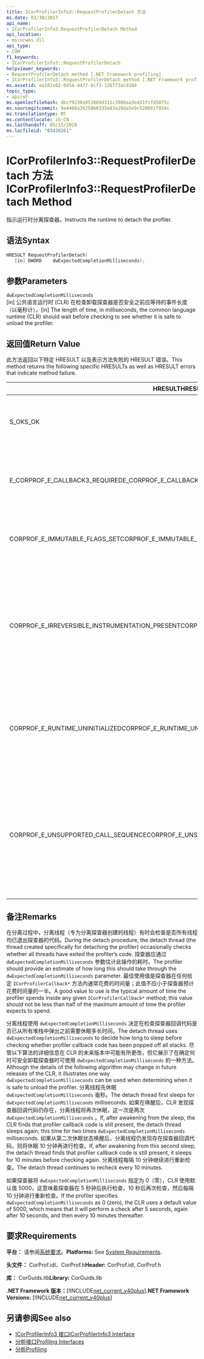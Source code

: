 ```yaml
---
title: ICorProfilerInfo3::RequestProfilerDetach 方法
ms.date: 03/30/2017
api_name:
- ICorProfilerInfo3.RequestProfilerDetach Method
api_location:
- mscorwks.dll
api_type:
- COM
f1_keywords:
- ICorProfilerInfo3::RequestProfilerDetach
helpviewer_keywords:
- RequestProfilerDetach method [.NET Framework profiling]
- ICorProfilerInfo3::RequestProfilerDetach method [.NET Framework profiling]
ms.assetid: ea102e62-0454-4477-bcf3-126773acd184
topic_type:
- apiref
ms.openlocfilehash: dbcf9230a953069d311c3908aa3ed21fcfd5075c
ms.sourcegitcommit: 9a4488a3625866335e83a20da5e9c5286b1f034c
ms.translationtype: MT
ms.contentlocale: zh-CN
ms.lasthandoff: 05/15/2020
ms.locfileid: "83420261"
---
```

# <a name="icorprofilerinfo3requestprofilerdetach-method"></a><span data-ttu-id="2612e-102">ICorProfilerInfo3::RequestProfilerDetach 方法</span><span class="sxs-lookup"><span data-stu-id="2612e-102">ICorProfilerInfo3::RequestProfilerDetach Method</span></span>
<span data-ttu-id="2612e-103">指示运行时分离探查器。</span><span class="sxs-lookup"><span data-stu-id="2612e-103">Instructs the runtime to detach the profiler.</span></span>  
  
## <a name="syntax"></a><span data-ttu-id="2612e-104">语法</span><span class="sxs-lookup"><span data-stu-id="2612e-104">Syntax</span></span>  
  
```cpp  
HRESULT RequestProfilerDetach(  
   [in] DWORD    dwExpectedCompletionMilliseconds);  
```  
  
## <a name="parameters"></a><span data-ttu-id="2612e-105">参数</span><span class="sxs-lookup"><span data-stu-id="2612e-105">Parameters</span></span>  
 `dwExpectedCompletionMilliseconds`  
 <span data-ttu-id="2612e-106">[in] 公共语言运行时 (CLR) 在检查卸载探查器是否安全之前应等待的事件长度（以毫秒计）。</span><span class="sxs-lookup"><span data-stu-id="2612e-106">[in] The length of time, in milliseconds, the common language runtime (CLR) should wait before checking to see whether it is safe to unload the profiler.</span></span>  
  
## <a name="return-value"></a><span data-ttu-id="2612e-107">返回值</span><span class="sxs-lookup"><span data-stu-id="2612e-107">Return Value</span></span>  
 <span data-ttu-id="2612e-108">此方法返回以下特定 HRESULT 以及表示方法失败的 HRESULT 错误。</span><span class="sxs-lookup"><span data-stu-id="2612e-108">This method returns the following specific HRESULTs as well as HRESULT errors that indicate method failure.</span></span>  
  
|<span data-ttu-id="2612e-109">HRESULT</span><span class="sxs-lookup"><span data-stu-id="2612e-109">HRESULT</span></span>|<span data-ttu-id="2612e-110">说明</span><span class="sxs-lookup"><span data-stu-id="2612e-110">Description</span></span>|  
|-------------|-----------------|  
|<span data-ttu-id="2612e-111">S_OK</span><span class="sxs-lookup"><span data-stu-id="2612e-111">S_OK</span></span>|<span data-ttu-id="2612e-112">分离请求有效，且分离过程现在另一线程上继续执行。</span><span class="sxs-lookup"><span data-stu-id="2612e-112">The detach request is valid, and the detach procedure is now continuing on another thread.</span></span> <span data-ttu-id="2612e-113">完全分离后，将发出 `ProfilerDetachSucceeded` 事件。</span><span class="sxs-lookup"><span data-stu-id="2612e-113">When the detach is fully complete, a `ProfilerDetachSucceeded` event is issued.</span></span>|  
|<span data-ttu-id="2612e-114">E_CORPROF_E_CALLBACK3_REQUIRED</span><span class="sxs-lookup"><span data-stu-id="2612e-114">E_CORPROF_E_CALLBACK3_REQUIRED</span></span>|<span data-ttu-id="2612e-115">探查器未能通过[ICorProfilerCallback3](icorprofilercallback3-interface.md)接口的[IUnknown：： QueryInterface](/windows/win32/api/unknwn/nf-unknwn-iunknown-queryinterface(q))尝试，该接口必须实现该接口才能支持分离操作。</span><span class="sxs-lookup"><span data-stu-id="2612e-115">The profiler failed an [IUnknown::QueryInterface](/windows/win32/api/unknwn/nf-unknwn-iunknown-queryinterface(q)) attempt for the [ICorProfilerCallback3](icorprofilercallback3-interface.md) interface, which it must implement to support the detach operation.</span></span> <span data-ttu-id="2612e-116">尚未尝试分离。</span><span class="sxs-lookup"><span data-stu-id="2612e-116">Detach was not attempted.</span></span>|  
|<span data-ttu-id="2612e-117">CORPROF_E_IMMUTABLE_FLAGS_SET</span><span class="sxs-lookup"><span data-stu-id="2612e-117">CORPROF_E_IMMUTABLE_FLAGS_SET</span></span>|<span data-ttu-id="2612e-118">无法进行分离，因为探查器在启动时设置了不可变标志。</span><span class="sxs-lookup"><span data-stu-id="2612e-118">Detachment is impossible because the profiler set immutable flags at startup.</span></span> <span data-ttu-id="2612e-119">尚未尝试分离；探查器仍处于完全附加状态。</span><span class="sxs-lookup"><span data-stu-id="2612e-119">Detachment was not attempted; the profiler is still fully attached.</span></span>|  
|<span data-ttu-id="2612e-120">CORPROF_E_IRREVERSIBLE_INSTRUMENTATION_PRESENT</span><span class="sxs-lookup"><span data-stu-id="2612e-120">CORPROF_E_IRREVERSIBLE_INSTRUMENTATION_PRESENT</span></span>|<span data-ttu-id="2612e-121">分离无法实现，因为探查器使用了检测到的 Microsoft 中间语言（MSIL）代码，或插入了 `enter` / `leave` 挂钩。</span><span class="sxs-lookup"><span data-stu-id="2612e-121">Detachment is impossible because the profiler used instrumented Microsoft intermediate language (MSIL) code, or inserted `enter`/`leave` hooks.</span></span> <span data-ttu-id="2612e-122">尚未尝试分离；探查器仍处于完全附加状态。</span><span class="sxs-lookup"><span data-stu-id="2612e-122">Detachment was not attempted; the profiler is still fully attached.</span></span><br /><br /> <span data-ttu-id="2612e-123">**注意**已检测 MSIL 是代码，由探查器使用[SetILFunctionBody](icorprofilerinfo-setilfunctionbody-method.md)方法提供。</span><span class="sxs-lookup"><span data-stu-id="2612e-123">**Note** Instrumented MSIL is code is code that is provided by the profiler using the [SetILFunctionBody](icorprofilerinfo-setilfunctionbody-method.md) method.</span></span>|  
|<span data-ttu-id="2612e-124">CORPROF_E_RUNTIME_UNINITIALIZED</span><span class="sxs-lookup"><span data-stu-id="2612e-124">CORPROF_E_RUNTIME_UNINITIALIZED</span></span>|<span data-ttu-id="2612e-125">托管应用程序中的运行时尚未初始化。</span><span class="sxs-lookup"><span data-stu-id="2612e-125">The runtime has not been initialized yet in the managed application.</span></span> <span data-ttu-id="2612e-126">（也就是说，运行时尚未完全加载。）当在探查器回调的[ICorProfilerCallback：： Initialize](icorprofilercallback-initialize-method.md)方法内请求分离时，可能会返回此错误代码。</span><span class="sxs-lookup"><span data-stu-id="2612e-126">(That is, the runtime has not been fully loaded.) This error code may be returned when detachment is requested inside the profiler callback's [ICorProfilerCallback::Initialize](icorprofilercallback-initialize-method.md) method.</span></span>|  
|<span data-ttu-id="2612e-127">CORPROF_E_UNSUPPORTED_CALL_SEQUENCE</span><span class="sxs-lookup"><span data-stu-id="2612e-127">CORPROF_E_UNSUPPORTED_CALL_SEQUENCE</span></span>|<span data-ttu-id="2612e-128">在不支持时调用了 `RequestProfilerDetach`。</span><span class="sxs-lookup"><span data-stu-id="2612e-128">`RequestProfilerDetach` was called at an unsupported time.</span></span> <span data-ttu-id="2612e-129">如果在托管线程上调用方法，而不是从[ICorProfilerCallback](icorprofilercallback-interface.md) [方法中](icorprofilercallback-interface.md)调用，或者不能容忍垃圾回收，则会发生这种情况。</span><span class="sxs-lookup"><span data-stu-id="2612e-129">This occurs if the method is called on a managed thread but not from within an [ICorProfilerCallback](icorprofilercallback-interface.md) method or from within an [ICorProfilerCallback](icorprofilercallback-interface.md) method that cannot tolerate a garbage collection.</span></span> <span data-ttu-id="2612e-130">有关详细信息，请参阅[CORPROF_E_UNSUPPORTED_CALL_SEQUENCE HRESULT](corprof-e-unsupported-call-sequence-hresult.md)。</span><span class="sxs-lookup"><span data-stu-id="2612e-130">For more information, see [CORPROF_E_UNSUPPORTED_CALL_SEQUENCE HRESULT](corprof-e-unsupported-call-sequence-hresult.md).</span></span>|  
  
## <a name="remarks"></a><span data-ttu-id="2612e-131">备注</span><span class="sxs-lookup"><span data-stu-id="2612e-131">Remarks</span></span>  
 <span data-ttu-id="2612e-132">在分离过程中，分离线程（专为分离探查器创建的线程）有时会检查是否所有线程均已退出探查器的代码。</span><span class="sxs-lookup"><span data-stu-id="2612e-132">During the detach procedure, the detach thread (the thread created specifically for detaching the profiler) occasionally checks whether all threads have exited the profiler’s code.</span></span> <span data-ttu-id="2612e-133">探查器应通过 `dwExpectedCompletionMilliseconds` 参数估计此操作的耗时。</span><span class="sxs-lookup"><span data-stu-id="2612e-133">The profiler should provide an estimate of how long this should take through the `dwExpectedCompletionMilliseconds` parameter.</span></span> <span data-ttu-id="2612e-134">最佳使用值是探查器在任何给定 `ICorProfilerCallback*` 方法内通常花费的时间量；此值不应小于探查器预计花费时间量的一半。</span><span class="sxs-lookup"><span data-stu-id="2612e-134">A good value to use is the typical amount of time the profiler spends inside any given `ICorProfilerCallback*` method; this value should not be less than half of the maximum amount of time the profiler expects to spend.</span></span>  
  
 <span data-ttu-id="2612e-135">分离线程使用 `dwExpectedCompletionMilliseconds` 决定在检查探查器回调代码是否已从所有堆栈中弹出之前需要休眠多长时间。</span><span class="sxs-lookup"><span data-stu-id="2612e-135">The detach thread uses `dwExpectedCompletionMilliseconds` to decide how long to sleep before checking whether profiler callback code has been popped off all stacks.</span></span> <span data-ttu-id="2612e-136">尽管以下算法的详细信息在 CLR 的未来版本中可能有所更改，但它展示了在确定何时可安全卸载探查器时可使用 `dwExpectedCompletionMilliseconds` 的一种方法。</span><span class="sxs-lookup"><span data-stu-id="2612e-136">Although the details of the following algorithm may change in future releases of the CLR, it illustrates one way `dwExpectedCompletionMilliseconds` can be used when determining when it is safe to unload the profiler.</span></span> <span data-ttu-id="2612e-137">分离线程先休眠 `dwExpectedCompletionMilliseconds` 毫秒。</span><span class="sxs-lookup"><span data-stu-id="2612e-137">The detach thread first sleeps for `dwExpectedCompletionMilliseconds` milliseconds.</span></span> <span data-ttu-id="2612e-138">如果在唤醒后，CLR 发现探查器回调代码仍存在，分离线程将再次休眠，这一次是两次 `dwExpectedCompletionMilliseconds` 。</span><span class="sxs-lookup"><span data-stu-id="2612e-138">If, after awakening from the sleep, the CLR finds that profiler callback code is still present, the detach thread sleeps again, this time for two times `dwExpectedCompletionMilliseconds` milliseconds.</span></span> <span data-ttu-id="2612e-139">如果从第二次休眠状态唤醒后，分离线程仍发现存在探查器回调代码，则将休眠 10 分钟再进行检查。</span><span class="sxs-lookup"><span data-stu-id="2612e-139">If, after awakening from this second sleep, the detach thread finds that profiler callback code is still present, it sleeps for 10 minutes before checking again.</span></span> <span data-ttu-id="2612e-140">分离线程每隔 10 分钟继续进行重新检查。</span><span class="sxs-lookup"><span data-stu-id="2612e-140">The detach thread continues to recheck every 10 minutes.</span></span>  
  
 <span data-ttu-id="2612e-141">如果探查器将 `dwExpectedCompletionMilliseconds` 指定为 0（零），CLR 使用默认值 5000，这意味着探查器在 5 秒钟后执行检查，10 秒后再次检查，然后每隔 10 分钟进行重新检查。</span><span class="sxs-lookup"><span data-stu-id="2612e-141">If the profiler specifies `dwExpectedCompletionMilliseconds` as 0 (zero), the CLR uses a default value of 5000, which means that it will perform a check after 5 seconds, again after 10 seconds, and then every 10 minutes thereafter.</span></span>  
  
## <a name="requirements"></a><span data-ttu-id="2612e-142">要求</span><span class="sxs-lookup"><span data-stu-id="2612e-142">Requirements</span></span>  
 <span data-ttu-id="2612e-143">**平台：** 请参阅[系统要求](../../../../docs/framework/get-started/system-requirements.md)。</span><span class="sxs-lookup"><span data-stu-id="2612e-143">**Platforms:** See [System Requirements](../../../../docs/framework/get-started/system-requirements.md).</span></span>  
  
 <span data-ttu-id="2612e-144">**头文件：** CorProf.idl、CorProf.h</span><span class="sxs-lookup"><span data-stu-id="2612e-144">**Header:** CorProf.idl, CorProf.h</span></span>  
  
 <span data-ttu-id="2612e-145">**库：** CorGuids.lib</span><span class="sxs-lookup"><span data-stu-id="2612e-145">**Library:** CorGuids.lib</span></span>  
  
 <span data-ttu-id="2612e-146">**.NET Framework 版本：**[!INCLUDE[net_current_v40plus](../../../../includes/net-current-v40plus-md.md)]</span><span class="sxs-lookup"><span data-stu-id="2612e-146">**.NET Framework Versions:** [!INCLUDE[net_current_v40plus](../../../../includes/net-current-v40plus-md.md)]</span></span>  
  
## <a name="see-also"></a><span data-ttu-id="2612e-147">另请参阅</span><span class="sxs-lookup"><span data-stu-id="2612e-147">See also</span></span>

- [<span data-ttu-id="2612e-148">ICorProfilerInfo3 接口</span><span class="sxs-lookup"><span data-stu-id="2612e-148">ICorProfilerInfo3 Interface</span></span>](icorprofilerinfo3-interface.md)
- [<span data-ttu-id="2612e-149">分析接口</span><span class="sxs-lookup"><span data-stu-id="2612e-149">Profiling Interfaces</span></span>](profiling-interfaces.md)
- [<span data-ttu-id="2612e-150">分析</span><span class="sxs-lookup"><span data-stu-id="2612e-150">Profiling</span></span>](index.md)
